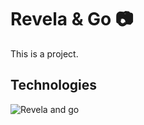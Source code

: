 # Revela & Go 📷

This is a project.

## Technologies

<img src="https://c.tenor.com/P2xTUyOe3FMAAAAC/abrazo-gato.gif" alt="Revela and go" />
